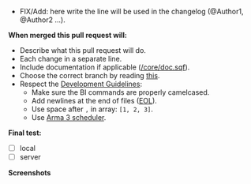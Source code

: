 - FIX/Add: here write the line will be used in the changelog (@Author1, @Author2 ...).

**When merged this pull request will:**
- Describe what this pull request will do.
- Each change in a separate line.
- Include documentation if applicable ([/core/doc.sqf](https://github.com/Vdauphin/HeartsAndMinds/blob/master/%3DBTC%3Dco%4030_Hearts_and_Minds.Altis/core/doc.sqf)).
- Choose the correct branch by reading [this](http://vdauphin.github.io/HeartsAndMinds/For-developer-and-tester#branches).
- Respect the [Development Guidelines](https://ace3mod.com/wiki/development/coding-guidelines.html):
    - Make sure the BI commands are properly camelcased.
    - Add newlines at the end of files ([EOL](https://github.com/MattLightfoot/USEC_General/wiki/Coding-Guidelines-(Arma-3)#newlines)).
    - Use space after `,` in array: `[1, 2, 3]`.
    - Use [Arma 3 scheduler](https://ace3mod.com/wiki/development/arma-3-scheduler-and-our-practices.html).

**Final test:**
- [ ] local
- [ ] server

**Screenshots**
